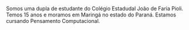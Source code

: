 Somos uma dupla de estudante do Colégio Estadudal João de Faria Pioli.
Temos 15 anos e moramos em Maringá no estado do Paraná.
Estamos cursando Pensamento Computacional.
